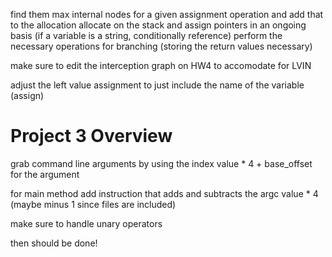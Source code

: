find them max internal nodes for a given assignment operation and add that to the allocation
allocate on the stack and assign pointers in an ongoing basis (if a variable is a string, conditionally reference)
perform the necessary operations for branching (storing the return values necessary)

make sure to edit the interception graph on HW4 to accomodate for LVIN

adjust the left value assignment to just include the name of the variable (assign)

# Project 3 Overview

grab command line arguments by using the index value * 4 + base_offset for the argument

for main method add instruction that adds and subtracts the argc value * 4 (maybe minus 1 since files are included)

make sure to handle unary operators

then should be done!